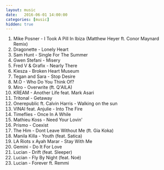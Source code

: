 ```yaml
---
layout: music
date:   2016-06-01 14:00:00
categories: [music]
hidden: true
---
```

1. Mike Posner - I Took A Pill In Ibiza (Matthew Heyer ft. Conor Maynard Remix)
2. Dragonette - Lonely Heart
3. Sam Hunt - Single For The Summer
4. Gwen Stefani - Misery
5. Fred V & Grafix - Nearly There
6. Kiesza - Broken Heart Museum
7. Tegan and Sara - Stop Desire
8. M.O - Who Do You Think Of?
9. Miro - Overwrite (ft. Q'AILA)
10. KREAM - Another Life feat. Mark Asari
11. Tritonal - Getaway
12. Onerepublic ft. Calvin Harris - Walking on the sun
13. VINAI feat. Anjulie - Into The Fire
14. Timeflies - Once In A While
15. Mathieu Koss - Need Your Lovin'
16. Prismo - Coexist
17. The Him - Dont Leave Without Me (ft. Gia Koka)
18. Manila Killa - Youth (feat. Satica)
19. LA Riots x Ayah Marar - Stay With Me
20. Gemini - Do It For Love
21. Lucian - Drift (feat. Sleeper)
22. Lucian - Fly By Night (feat. Noé)
23. Lucian - Forever ft. Remmi